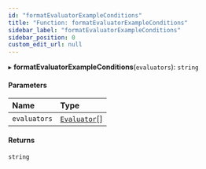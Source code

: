 ```yaml
---
id: "formatEvaluatorExampleConditions"
title: "Function: formatEvaluatorExampleConditions"
sidebar_label: "formatEvaluatorExampleConditions"
sidebar_position: 0
custom_edit_url: null
---
```


▸ **formatEvaluatorExampleConditions**(`evaluators`): `string`

#### Parameters

| Name | Type |
| :------ | :------ |
| `evaluators` | [`Evaluator`](../interfaces/Evaluator.md)[] |

#### Returns

`string`
